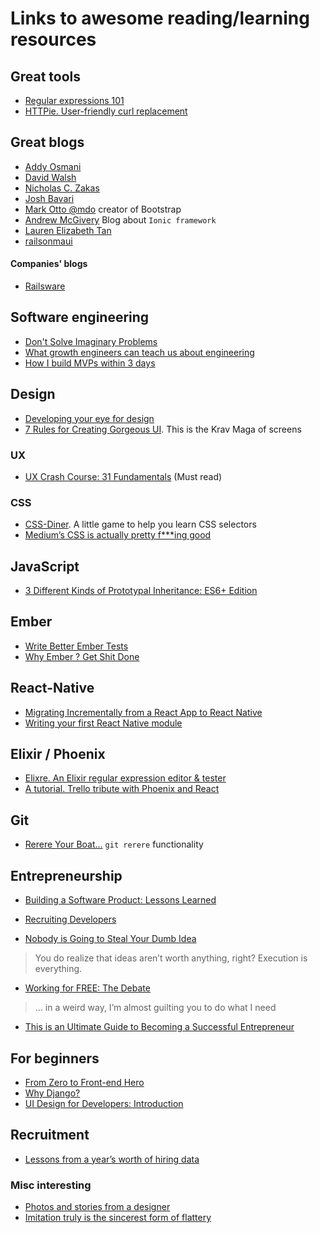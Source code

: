 # Links to awesome reading/learning resources

## Great tools
- [Regular expressions 101](https://regex101.com/)
- [HTTPie. User-friendly curl replacement](https://github.com/jkbrzt/httpie)

## Great blogs
- [Addy Osmani](https://addyosmani.com/blog/)
- [David Walsh](https://davidwalsh.name/)
- [Nicholas C. Zakas](https://www.nczonline.net/)
- [Josh Bavari](http://jbavari.github.io/)
- [Mark Otto @mdo](http://markdotto.com/) creator of Bootstrap
- [Andrew McGivery](http://mcgivery.com/) Blog about `Ionic framework`
- [Lauren Elizabeth Tan](https://medium.com/@sugarpirate)
- [ railsonmaui](http://www.railsonmaui.com/)

#### Companies' blogs
- [Railsware](http://railsware.com/blog/)

## Software engineering
- [Don't Solve Imaginary Problems](https://www.nczonline.net/newsletter/archive/f0e1d724dd/)
- [What growth engineers can teach us about engineering](https://medium.freecodecamp.com/what-growth-engineers-can-teach-us-about-engineering-f8bd38516e3e#.nlj0y8ige)
- [How I build MVPs within 3 days](https://medium.com/@vadimdemedes/how-i-build-mvps-within-3-days-5d0b9ea86d9c#.mky9wf7hq)

## Design
- [Developing your eye for design](https://medium.com/@JonathanZWhite/developing-your-eye-for-design-cce944bbeae4#.ydt6akf0u)
- [7 Rules for Creating Gorgeous UI](https://medium.com/@erikdkennedy/7-rules-for-creating-gorgeous-ui-part-1-559d4e805cda#.7hmoyzgg2). This is the Krav Maga of screens

### UX
- [UX Crash Course: 31 Fundamentals](http://thehipperelement.com/post/75476711614/ux-crash-course-31-fundamentals) (Must read)

### CSS
- [CSS-Diner](http://flukeout.github.io/). A little game to help you learn CSS selectors
- [Medium’s CSS is actually pretty f***ing good](https://medium.com/@fat/mediums-css-is-actually-pretty-fucking-good-b8e2a6c78b06#.uxiui4b96)

## JavaScript
- [3 Different Kinds of Prototypal Inheritance: ES6+ Edition](https://medium.com/javascript-scene/3-different-kinds-of-prototypal-inheritance-es6-edition-32d777fa16c9#.ma4dg0cxa)

## Ember
- [Write Better Ember Tests](https://medium.com/@jonpitch/write-better-ember-tests-d2e22fb76bf2#.vw094zchz)
- [Why Ember ? Get Shit Done](https://emberway.io/ember-get-shit-done-36383c2ccc53#.f432kt8ad)

## React-Native
- [Migrating Incrementally from a React App to React Native](https://medium.com/rendez-voo/migrating-incrementally-from-a-react-app-to-react-native-part-1-of-2-4566626e4ac5#.egtwaehew)
- [Writing your first React Native module](https://medium.com/rendez-voo/writing-your-first-react-native-module-50ede0840dae#.djjj2pmjx)

## Elixir / Phoenix
- [Elixre. An Elixir regular expression editor & tester](http://www.elixre.uk/)
- [A tutorial. Trello tribute with Phoenix and React](http://codeloveandboards.com/blog/2016/01/04/trello-tribute-with-phoenix-and-react-pt-1/)

## Git
- [Rerere Your Boat...](https://git-scm.com/blog/2010/03/08/rerere.html) `git rerere` functionality

## Entrepreneurship
- [Building a Software Product: Lessons Learned](https://medium.com/@jonpitch/building-a-software-product-colon-lessons-learned-2d4e61cea6ea#.j94hdwqyj)
- [Recruiting Developers](https://medium.com/@jonpitch/recruiting-developers-b8114cec6c54#.oc0ao2r7x)

- [Nobody is Going to Steal Your Dumb Idea](https://medium.com/@jonpitch/nobody-is-going-to-steal-your-dumb-idea-3e85c8d66e44#.ohpgxwx01)
> You do realize that ideas aren’t worth anything, right? Execution is everything.

- [Working for FREE: The Debate](http://www.garyvaynerchuk.com/working-for-free-the-debate/)
> ... in a weird way, I’m almost guilting you to do what I need

- [This is an Ultimate Guide to Becoming a Successful Entrepreneur](http://alltopstartups.com/2015/06/17/how-to-become-an-entrepreneur/)

## For beginners
- [From Zero to Front-end Hero](https://medium.freecodecamp.com/from-zero-to-front-end-hero-part-1-7d4f7f0bff02#.ntk6n3au9)
- [Why Django?](https://www.codeschool.com/blog/2016/08/03/why-django/)
- [UI Design for Developers: Introduction](http://code.tutsplus.com/tutorials/ui-design-for-developers-introduction--active-9921)

## Recruitment
- [Lessons from a year’s worth of hiring data](https://medium.freecodecamp.com/lessons-from-a-years-worth-of-hiring-data-dacf4e7668d4#.bh6hiyp81)

### Misc interesting
- [Photos and stories from a designer](https://medium.freecodecamp.com/photos-and-stories-from-a-designer-5ee97750ae5#.h0peaixjo)
- [Imitation truly is the sincerest form of flattery](http://www.adhamdannaway.com/blog/web-design/imitation-truly-is-the-sincerest-form-of-flattery)
